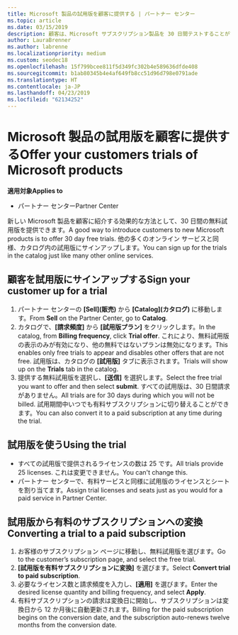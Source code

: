 ```yaml
---
title: Microsoft 製品の試用版を顧客に提供する | パートナー センター
ms.topic: article
ms.date: 03/15/2019
description: 顧客は、Microsoft サブスクリプション製品を 30 日間テストすることができます。 他の多くのオンライン サービスと同様、カタログ内の試用版にサインアップします。
author: LauraBrenner
ms.author: labrenne
ms.localizationpriority: medium
ms.custom: seodec18
ms.openlocfilehash: 15f799bcee811f5d349fc302b4e589636dfde408
ms.sourcegitcommit: b1ab80345b4e4af649fb8cc51d96d798e0791ade
ms.translationtype: HT
ms.contentlocale: ja-JP
ms.lasthandoff: 04/23/2019
ms.locfileid: "62134252"
---
```

# <a name="offer-your-customers-trials-of-microsoft-products"></a><span data-ttu-id="52a3e-104">Microsoft 製品の試用版を顧客に提供する</span><span class="sxs-lookup"><span data-stu-id="52a3e-104">Offer your customers trials of Microsoft products</span></span>

<span data-ttu-id="52a3e-105">**適用対象**</span><span class="sxs-lookup"><span data-stu-id="52a3e-105">**Applies to**</span></span>

-  <span data-ttu-id="52a3e-106">パートナー センター</span><span class="sxs-lookup"><span data-stu-id="52a3e-106">Partner Center</span></span>

<span data-ttu-id="52a3e-107">新しい Microsoft 製品を顧客に紹介する効果的な方法として、30 日間の無料試用版を提供できます。</span><span class="sxs-lookup"><span data-stu-id="52a3e-107">A good way to introduce customers to new Microsoft products is to offer 30 day free trials.</span></span> <span data-ttu-id="52a3e-108">他の多くのオンライン サービスと同様、カタログ内の試用版にサインアップします。</span><span class="sxs-lookup"><span data-stu-id="52a3e-108">You can sign up for the trials in the catalog just like many other online services.</span></span>  

## <a name="sign-your-customer-up-for-a-trial"></a><span data-ttu-id="52a3e-109">顧客を試用版にサインアップする</span><span class="sxs-lookup"><span data-stu-id="52a3e-109">Sign your customer up for a trial</span></span>

1.  <span data-ttu-id="52a3e-110">パートナー センターの **[Sell]\(販売\)** から **[Catalog]\(カタログ\)** に移動します。</span><span class="sxs-lookup"><span data-stu-id="52a3e-110">From **Sell** on the Partner Center, go to **Catalog**.</span></span> 
2.  <span data-ttu-id="52a3e-111">カタログで、**[請求頻度]** から **[試用版プラン]** をクリックします。</span><span class="sxs-lookup"><span data-stu-id="52a3e-111">In the catalog, from **Billing frequency**, click **Trial offer**.</span></span> <span data-ttu-id="52a3e-112">これにより、無料試用版の表示のみが有効になり、他の無料ではないプランは無効になります。</span><span class="sxs-lookup"><span data-stu-id="52a3e-112">This enables only free trials to appear and disables other offers that are not free.</span></span> <span data-ttu-id="52a3e-113">試用版は、カタログの **[試用版]** タブに表示されます。</span><span class="sxs-lookup"><span data-stu-id="52a3e-113">Trials will show up on the **Trials** tab in the catalog.</span></span>
3.  <span data-ttu-id="52a3e-114">提供する無料試用版を選択し、**[送信]** を選択します。</span><span class="sxs-lookup"><span data-stu-id="52a3e-114">Select the free trial you want to offer and then select **submit**.</span></span> <span data-ttu-id="52a3e-115">すべての試用版は、30 日間請求がありません。</span><span class="sxs-lookup"><span data-stu-id="52a3e-115">All trials are for 30 days during which you will not be billed.</span></span> <span data-ttu-id="52a3e-116">試用期間中いつでも有料サブスクリプションに切り替えることができます。</span><span class="sxs-lookup"><span data-stu-id="52a3e-116">You can also convert it to a paid subscription at any time during the trial.</span></span>

## <a name="using-the-trial"></a><span data-ttu-id="52a3e-117">試用版を使う</span><span class="sxs-lookup"><span data-stu-id="52a3e-117">Using the trial</span></span>

- <span data-ttu-id="52a3e-118">すべての試用版で提供されるライセンスの数は 25 です。</span><span class="sxs-lookup"><span data-stu-id="52a3e-118">All trials provide 25 licenses.</span></span> <span data-ttu-id="52a3e-119">これは変更できません。</span><span class="sxs-lookup"><span data-stu-id="52a3e-119">You can't change this.</span></span>
- <span data-ttu-id="52a3e-120">パートナー センターで、有料サービスと同様に試用版のライセンスとシートを割り当てます。</span><span class="sxs-lookup"><span data-stu-id="52a3e-120">Assign trial licenses and seats just as you would for a paid service in Partner Center.</span></span>

## <a name="converting-a-trial-to-a-paid-subscription"></a><span data-ttu-id="52a3e-121">試用版から有料のサブスクリプションへの変換</span><span class="sxs-lookup"><span data-stu-id="52a3e-121">Converting a trial to a paid subscription</span></span>

1.  <span data-ttu-id="52a3e-122">お客様のサブスクリプション ページに移動し、無料試用版を選びます。</span><span class="sxs-lookup"><span data-stu-id="52a3e-122">Go to the customer’s subscription page, and select the free trial.</span></span>
2.  <span data-ttu-id="52a3e-123">**[試用版を有料サブスクリプションに変換]** を選びます。</span><span class="sxs-lookup"><span data-stu-id="52a3e-123">Select **Convert trial to paid subscription**.</span></span>
3.  <span data-ttu-id="52a3e-124">必要なライセンス数と請求頻度を入力し、**[適用]** を選びます。</span><span class="sxs-lookup"><span data-stu-id="52a3e-124">Enter the desired license quantity and billing frequency, and select **Apply**.</span></span>
4.  <span data-ttu-id="52a3e-125">有料サブスクリプションの請求は変換日に開始し、サブスクリプションは変換日から 12 か月後に自動更新されます。</span><span class="sxs-lookup"><span data-stu-id="52a3e-125">Billing for the paid subscription begins on the conversion date, and the subscription auto-renews twelve months from the conversion date.</span></span> 

